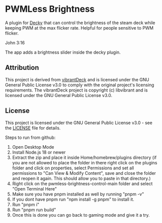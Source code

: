 # PWMLess Brightness

A plugin for [Decky](https://decky.xyz/) that can control the brightness of the steam deck while keeping PWM at the max flicker rate. Helpful for people sensitive to PWM flicker.

John 3:16

The app adds a brightness slider inside the decky plugin.

## Attribution

This project is derived from [vibrantDeck](https://github.com/libvibrant/vibrantDeck) and is licensed under the GNU General Public License v3.0 to comply with the original project's licensing requirements. The vibrantDeck project is copyright (c) libvibrant and is licensed under the GNU General Public License v3.0.

## License

This project is licensed under the GNU General Public License v3.0 - see the [LICENSE](LICENSE) file for details.

Steps to run from github:
1. Open Desktop Mode
2. Install Node.js 18 or newer
4. Extract the zip and place it inside Home/homebrew/plugins directory (if you are not allowed to place the folder in there right click on the plugins folder and click on properties, select Permissions and set all permissions to "Can View & Modify Content", save and close the folder and reopen it again. This should allow you to paste in that directory.)
5. Right click on the pwmless-brightness-control-main folder and select "Open Terminal Here"
6. Make sure you have pnpm installed as well by running "pnpm -v"
7. If you dont have pnpm run "npm install -g pnpm" to install it.
8. Run "pnpm i"
9. Run "pnpm run build"
10. Once this is done you can go back to gaming mode and give it a try.


